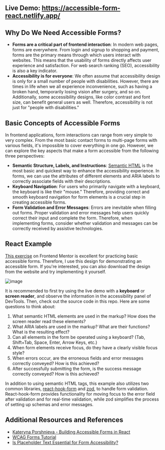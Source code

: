 ## Live Demo: https://accessible-form-react.netlify.app/

## Why Do We Need Accessible Forms?
* **Forms are a critical part of frontend interaction**: In modern web pages, forms are everywhere. From login and signup to shopping and payment, forms are the primary means through which users interact with websites. This means that the usability of forms directly affects user experience and satisfaction. For web search ranking (SEO), accessibility is also a key indicator.
* **Accessibility is for everyone**: We often assume that accessibility design is only for a small number of people with disabilities. However, there are times in life when we all experience inconvenience, such as having a broken hand, temporarily losing vision after surgery, and so on. Additionally, some accessibility designs, like color contrast and font size, can benefit general users as well. Therefore, accessibility is not just for "people with disabilities."

## Basic Concepts of Accessible Forms
In frontend applications, form interactions can range from very simple to very complex. From the most basic contact forms to multi-page forms with various fields, it's impossible to cover everything in one go. However, we can explore the key aspects that make a form accessible from the following three perspectives:

* **Semantic Structure, Labels, and Instructions**: [Semantic HTML](https://developer.mozilla.org/en-US/docs/Glossary/Semantics#semantics_in_html) is the most basic and quickest way to enhance the accessibility experience. In forms, we can use the attributes of different elements and ARIA labels to correctly associate fields with their descriptions.
* **Keyboard Navigation**: For users who primarily navigate with a keyboard, the keyboard is like their "mouse." Therefore, providing correct and smooth keyboard navigation for form elements is a crucial step in creating accessible forms.
* **Form Validation and Error Messages**: Errors are inevitable when filling out forms. Proper validation and error messages help users quickly correct their input and complete the form. Therefore, when implementing forms, consider whether validation and messages can be correctly received by assistive technologies.

## React Example
[This exercise](https://www.frontendmentor.io/challenges/contact-form--G-hYlqKJj) on Frontend Mentor is excellent for practicing basic accessible forms. Therefore, I use this design for demonstrating an accessible form. If you're interested, you can also download the design from the website and try implementing it yourself.

![image](https://github.com/KellyCHI22/accessible-form-react/assets/107483512/d9e059ba-b25d-46af-af2a-5bae5b600289)

It is recommended to first try using the live demo with a **keyboard** or **screen reader**, and observe the information in the accessibility panel of DevTools. Then, check out the source code in this repo. Here are some questions to think about:

1. What semantic HTML elements are used in the markup? How does the screen reader read these elements?
2. What ARIA labels are used in the markup? What are their functions? What is the resulting effect?
3. Can all elements in the form be operated using a keyboard? (Tab, Shift+Tab, Space, Enter, Arrow Keys, etc.)
4. When form elements receive focus, do they have a clearly visible focus style?
5. When errors occur, are the erroneous fields and error messages correctly conveyed? How is this achieved?
6. After successfully submitting the form, is the success message correctly conveyed? How is this achieved?

In addition to using semantic HTML tags, this example also utilizes two common libraries, [react-hook-form](https://react-hook-form.com/) and [zod](https://zod.dev/), to handle form validation. React-hook-form provides functionality for moving focus to the error field after validation and for real-time validation, while zod simplifies the process of setting up schemas and error messages.

## Additional Resources and References
* [Kateryna Porshnieva - Building Accessible Forms in React](https://www.youtube.com/watch?v=gxwJCF8dqh8)
* [WCAG Forms Tutorial](https://www.w3.org/WAI/tutorials/forms/)
* [Is Placeholder Text Essential for Form Accessibility?](https://www.boia.org/blog/is-placeholder-text-essential-for-form-accessibility)
